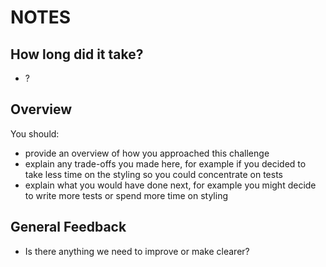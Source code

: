 # NOTES

## How long did it take?

- ?

## Overview

You should:
- provide an overview of how you approached this challenge
- explain any trade-offs you made here, for example if you decided to take less time on the styling so you could concentrate on tests
- explain what you would have done next, for example you might decide to write more tests or spend more time on styling

## General Feedback

- Is there anything we need to improve or make clearer?